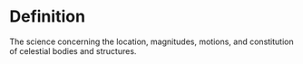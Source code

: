 # Definition

The science concerning the location, magnitudes, motions, and
constitution of celestial bodies and structures.
